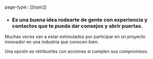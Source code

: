 page-type:: [[topic]]
- ### Es una buena idea rodearte de gente con experiencia y contactos que te pueda dar consejos y abrir puertas.

Muchas veces van a estar estimulados por participar en un proyecto innovador en una industria que conocen bien.

Una opción es retribuirles con acciones si cumplen sus compromisos.



